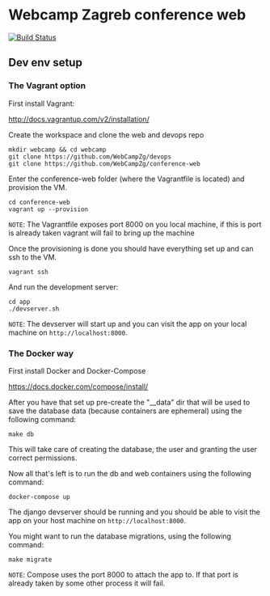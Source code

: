 # Webcamp Zagreb conference web

[![Build Status](https://circleci.com/gh/WebCampZg/conference-web.svg?style=svg)](https://circleci.com/gh/WebCampZg/conference-web)


## Dev env setup

### The Vagrant option

First install Vagrant:

http://docs.vagrantup.com/v2/installation/

Create the workspace and clone the web and devops repo

    mkdir webcamp && cd webcamp
    git clone https://github.com/WebCampZg/devops
    git clone https://github.com/WebCampZg/conference-web

Enter the conference-web folder (where the Vagrantfile is located)
and provision the VM.

    cd conference-web
    vagrant up --provision

`NOTE`: The Vagrantfile exposes port 8000 on you local machine,
if this is port is already taken vagrant will fail to bring up the machine


Once the provisioning is done you should have everything set up and can
ssh to the VM.

    vagrant ssh

And run the development server:

    cd app
    ./devserver.sh

`NOTE`: The devserver will start up and you can visit the app on your local machine
on `http://localhost:8000`.

### The Docker way

First install Docker and Docker-Compose

https://docs.docker.com/compose/install/

After you have that set up pre-create the "__data" dir that will be used
to save the database data (because containers are ephemeral) using the following command:

    make db

This will take care of creating the database, the user and granting the user correct
permissions.

Now all that's left is to run the db and web containers using the following command:

    docker-compose up

The django devserver should be running and you should be able to visit the app
on your host machine on `http://localhost:8000`.

You might want to run the database migrations, using the following command:

    make migrate

`NOTE`: Compose uses the port 8000 to attach the app to. If that port is already taken
by some other process it will fail.

